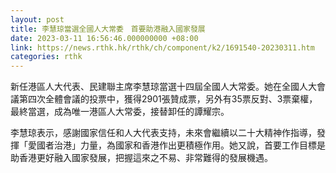 ```yaml
---
layout: post
title: 李慧琼當選全國人大常委　首要助港融入國家發展
date: 2023-03-11 16:56:46.000000000 +08:00
link: https://news.rthk.hk/rthk/ch/component/k2/1691540-20230311.htm
categories: rthk
---
```


新任港區人大代表、民建聯主席李慧琼當選十四屆全國人大常委。她在全國人大會議第四次全體會議的投票中，獲得2901張贊成票，另外有35票反對、3票棄權，最終當選，成為唯一港區人大常委，接替卸任的譚耀宗。

李慧琼表示，感謝國家信任和人大代表支持，未來會繼續以二十大精神作指導，發揮「愛國者治港」力量，為國家和香港作出更積極作用。她又說，首要工作目標是助香港更好融入國家發展，把握這來之不易、非常難得的發展機遇。
